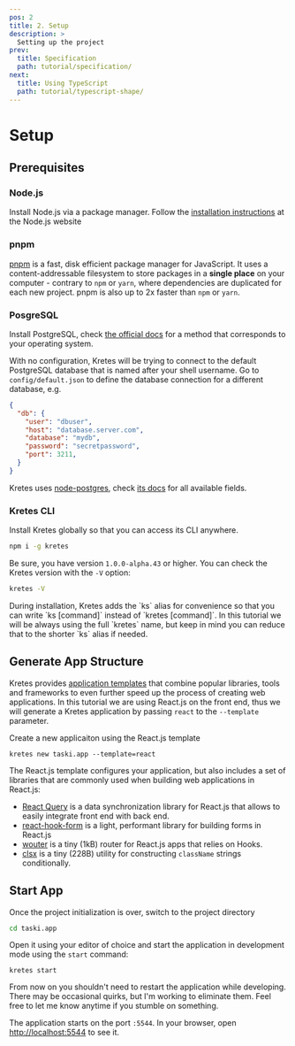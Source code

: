 ```yaml
---
pos: 2
title: 2. Setup
description: >
  Setting up the project
prev:
  title: Specification
  path: tutorial/specification/
next:
  title: Using TypeScript 
  path: tutorial/typescript-shape/
---
```


# Setup

## Prerequisites

### Node.js

Install Node.js via a package manager. Follow the [installation instructions](https://nodejs.org/en/download/package-manager/) at the Node.js website

### pnpm 

[pnpm](https://pnpm.io/) is a fast, disk efficient package manager for JavaScript. It uses a content-addressable filesystem to store packages in a **single place** on your computer - contrary to `npm` or `yarn`, where dependencies are duplicated for each new project. pnpm is also up to 2x faster than `npm` or `yarn`.

### PosgreSQL

Install PostgreSQL, check [the official docs](https://www.postgresql.org/download/) for a method that corresponds to your operating system.

With no configuration, Kretes will be trying to connect to the default PostgreSQL database that is named after your shell username. Go to `config/default.json` to define the database connection for a different database, e.g.

```json
{
  "db": {
    "user": "dbuser",
    "host": "database.server.com",
    "database": "mydb",
    "password": "secretpassword",
    "port": 3211,
  }
}
```

Kretes uses [node-postgres](https://node-postgres.com/), check [its docs](https://node-postgres.com/features/connecting) for all available fields.

### Kretes CLI

Install Kretes globally so that you can access its CLI anywhere.

```bash
npm i -g kretes
```

Be sure, you have version `1.0.0-alpha.43` or higher. You can check the Kretes version with the `-V` option:

```bash
kretes -V
```

<Notice>
During installation, Kretes adds the `ks` alias for convenience so that you can write `ks [command]` instead of `kretes [command]`. In this tutorial we will be always using the full `kretes` name, but keep in mind you can reduce that to the shorter `ks` alias if needed.
</Notice>

## Generate App Structure 

Kretes provides [application templates](/docs/integrations) that combine popular libraries, tools and frameworks to even further speed up the process of creating web applications. In this tutorial we are using React.js on the front end, thus we will generate a Kretes application by passing `react` to the `--template` parameter.

Create a new applicaiton using the React.js template

```
kretes new taski.app --template=react
```

The React.js template configures your application, but also includes a set of libraries that are commonly used when building web applications in React.js:

* [React Query](https://react-query.tanstack.com) is a data synchronization library for React.js that allows to easily integrate front end with back end.
* [react-hook-form](https://react-hook-form.com) is a light, performant library for building forms in React.js
* [wouter](https://github.com/molefrog/wouter) is a tiny (1kB) router for React.js apps that relies on Hooks.
* [clsx](https://github.com/lukeed/clsx) is a tiny (228B) utility for constructing `className` strings conditionally.

## Start App

Once the project initialization is over, switch to the project directory

```bash
cd taski.app
```

Open it using your editor of choice and start the application in development mode using the `start` command:

```
kretes start
```

From now on you shouldn't need to restart the application while developing. There may be occasional quirks, but I'm working to eliminate them. Feel free to let me know anytime if you stumble on something.

The application starts on the port `:5544`. In your browser, open [http://localhost:5544](http://localhost:5544) to see it.
